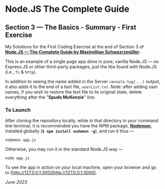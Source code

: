 # Node.JS The Complete Guide

## Section 3 — The Basics - Summary - First Exercise

My Solutions for the First Coding Exercise at the end of Section 3 of **[Node.JS — The Complete Guide by Maximillian Schwazrzmüller](https://www.udemy.com/course/nodejs-the-complete-guide/)**.

This is an example of a single page app done in pure, vanilla Node.JS — no Express.JS or other third-party packages, just the libs found with Node.JS (i.e., `fs` & `http`).

In addition to seeing the name added in the Server `console.log(...)` output, it also adds it to the end of a text file, `userList.txt`. Note: after adding user names, if you wish to restore the text file to its original state, delete everything after the "**Spuds McKenzie**" line.

### To Launch

After cloning the repository locally, while in that directory in your command line terminal, it is recommended you have the NPM package, **[Nodemon](https://www.npmjs.com/package/nodemon)**, installed globally (**`$ npm install nodemon -g`**), and run it thus —

```
nodemon app.js
```

Otherwise, you may run it in the standard Node.JS way —

```
node app.js
```

To see the app in action on your local machine, open your browser and go to [http://127.0.0.1:300](http://127.0.0.1:3000).

*June 2023*
